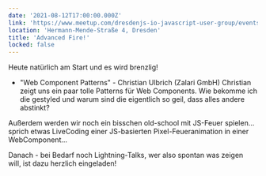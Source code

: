 ```yaml
---
date: '2021-08-12T17:00:00.000Z'
link: 'https://www.meetup.com/dresdenjs-io-javascript-user-group/events/279672989'
location: 'Hermann-Mende-Straße 4, Dresden'
title: 'Advanced Fire!'
locked: false
---
```

Heute natürlich am Start und es wird brenzlig!

* "Web Component Patterns" - Christian Ulbrich (Zalari GmbH)
Christian zeigt uns ein paar tolle Patterns für Web Components. Wie bekomme ich die gestyled und warum sind die eigentlich so geil, dass alles andere abstinkt?

Außerdem werden wir noch ein bisschen old-school mit JS-Feuer spielen... sprich etwas LiveCoding einer JS-basierten Pixel-Feueranimation in einer WebComponent...

Danach - bei Bedarf noch Lightning-Talks, wer also spontan was zeigen will, ist dazu herzlich eingeladen!
